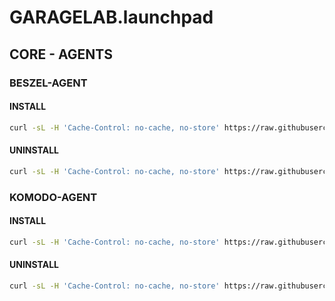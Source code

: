 # GARAGELAB.launchpad

## CORE - AGENTS

### BESZEL-AGENT

#### INSTALL

```bash
curl -sL -H 'Cache-Control: no-cache, no-store' https://raw.githubusercontent.com/chadwagoner/GARAGELAB.launchpad/main/core-agents/beszel-agent/install.sh | bash
```

#### UNINSTALL

```bash
curl -sL -H 'Cache-Control: no-cache, no-store' https://raw.githubusercontent.com/chadwagoner/GARAGELAB.launchpad/main/core-agents/beszel-agent/uninstall.sh | bash
```

### KOMODO-AGENT

#### INSTALL

```bash
curl -sL -H 'Cache-Control: no-cache, no-store' https://raw.githubusercontent.com/chadwagoner/GARAGELAB.launchpad/main/core-agents/komodo-agent/install.sh | bash
```

#### UNINSTALL

```bash
curl -sL -H 'Cache-Control: no-cache, no-store' https://raw.githubusercontent.com/chadwagoner/GARAGELAB.launchpad/main/core-agents/komodo-agent/uninstall.sh | bash
```
